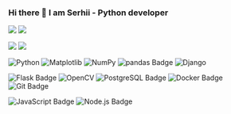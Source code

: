 ### Hi there 👋 I am Serhii - Python developer



![](https://github-profile-summary-cards.vercel.app/api/cards/most-commit-language?username=pinkozz&theme=solarized_dark)
![](https://github-profile-summary-cards.vercel.app/api/cards/repos-per-language?username=pinkozz&theme=solarized_dark)

![](https://github-profile-summary-cards.vercel.app/api/cards/stats?username=pinkozz&theme=solarized_dark)
![](https://github-profile-summary-cards.vercel.app/api/cards/productive-time?username=pinkozz&theme=solarized_dark)

![Python](https://img.shields.io/badge/python-3670A0?style=for-the-badge&logo=python&logoColor=ffdd54)
![Matplotlib](https://img.shields.io/badge/Matplotlib-%23ffffff.svg?style=for-the-badge&logo=Matplotlib&logoColor=black)
![NumPy](https://img.shields.io/badge/numpy-%23013243.svg?style=for-the-badge&logo=numpy&logoColor=white)
![pandas Badge](https://img.shields.io/badge/pandas-150458?logo=pandas&logoColor=fff&style=for-the-badge)
![Django](https://img.shields.io/badge/django-%23092E20.svg?style=for-the-badge&logo=django&logoColor=white)

![Flask Badge](https://img.shields.io/badge/Flask-000?logo=flask&logoColor=fff&style=for-the-badge)
![OpenCV](https://img.shields.io/badge/opencv-%23white.svg?style=for-the-badge&logo=opencv&logoColor=white)
![PostgreSQL Badge](https://img.shields.io/badge/PostgreSQL-4169E1?logo=postgresql&logoColor=fff&style=for-the-badge)
![Docker Badge](https://img.shields.io/badge/Docker-2496ED?logo=docker&logoColor=fff&style=for-the-badge)
![Git Badge](https://img.shields.io/badge/Git-F05032?logo=git&logoColor=fff&style=for-the-badge)

![JavaScript Badge](https://img.shields.io/badge/JavaScript-F7DF1E?logo=javascript&logoColor=000&style=for-the-badge)
![Node.js Badge](https://img.shields.io/badge/Node.js-393?logo=nodedotjs&logoColor=fff&style=for-the-badge)

